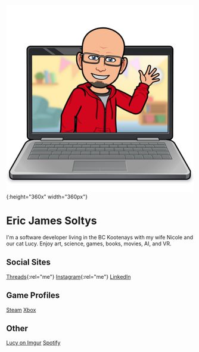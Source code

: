 ![Bitmoji of Eric waving](/img/laptop-wave-2024-02.png){:height="360x" width="360px"}

# Eric James Soltys 
I'm a software developer living in the BC Kootenays with my wife Nicole and our cat Lucy. Enjoy art, science, games, books, movies, AI, and VR.

## Social Sites
<i class="fa-brands fa-threads"></i> [Threads](https://www.threads.net/@ericjamessoltys){:rel="me"}
<i class="fa-brands fa-instagram"></i> [Instagram](https://instagram.com/ericjamessoltys){:rel="me"}
<i class="fa-brands fa-linkedin"></i> [LinkedIn](https://www.linkedin.com/in/ericjamessoltys/)

## Game Profiles
<i class="fa-brands fa-steam"></i> [Steam](https://steamcommunity.com/id/esoltys)
<i class="fa-brands fa-xbox"></i> [Xbox](https://account.xbox.com/en-ca/profile?gamertag=esoltys)

## Other
<i class="fa-solid fa-cat"></i> [Lucy on Imgur](https://imgur.com/user/tuxedolucy)
<i class="fa-brands fa-spotify"></i> [Spotify](https://open.spotify.com/user/esoltys)
